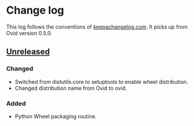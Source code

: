 # Change log
This log follows the conventions of
[keepachangelog.com](http://keepachangelog.com/). It picks up from Ovid
version 0.5.0.

## [Unreleased]
### Changed
- Switched from distutils.core to setuptools to enable wheel distribution.
- Changed distribution name from Ovid to ovid.

### Added
- Python Wheel packaging routine.

[Unreleased]: https://github.com/veikman/ovid/compare/ovid-v0.5.0...HEAD
